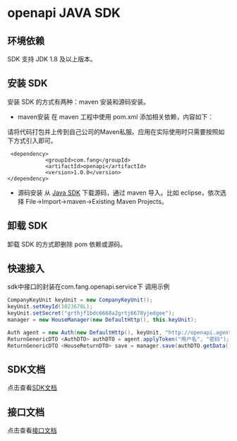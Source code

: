# openapi JAVA SDK
## 环境依赖
SDK 支持 JDK  1.8 及以上版本。

## 安装 SDK
安装 SDK 的方式有两种：maven 安装和源码安装。



- maven安装
在 maven 工程中使用 pom.xml 添加相关依赖，内容如下：

请将代码打包并上传到自己公司的Maven私服。应用在实际使用时只需要按照如下方式引入即可。

```
 <dependency>
            <groupId>com.fang</groupId>
            <artifactId>openapi</artifactId>
            <version>1.0.0</version>
</dependency>
```

- 源码安装
从 [Java SDK](https://github.com/fangjjy/openapi_sdk_java) 下载源码，通过 maven 导入。比如 eclipse，依次选择 File->Import->maven->Existing Maven Projects。

## 卸载 SDK
卸载 SDK 的方式即删除 pom 依赖或源码。

## 快速接入
sdk中接口的封装在com.fang.openapi.service下
调用示例
```java
CompanyKeyUnit keyUnit = new CompanyKeyUnit();
keyUnit.setKeyId(1023678L);
keyUnit.setSecret("grthjf1bdc6668a2grtj6678yjedgee");
manager = new HouseManager(new DefaultHttp(), this.keyUnit);

Auth agent = new Auth(new DefaultHttp(), keyUnit, "http://openapi.agents2.test.fang.com");
ReturnGenericDTO <AuthDTO> authDTO = agent.applyToken("用户名", "密码");
ReturnGenericDTO <HouseReturnDTO> save = manager.save(authDTO.getData(), dto, 2);

```


## SDK文档
点击查看[SDK文档]()

## 接口文档
点击查看[接口文档](https://github.com/fangjjy/openapi_document/wiki)